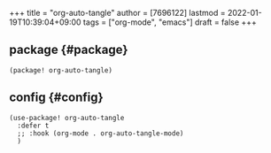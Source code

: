 +++
title = "org-auto-tangle"
author = [7696122]
lastmod = 2022-01-19T10:39:04+09:00
tags = ["org-mode", "emacs"]
draft = false
+++

## package {#package}

```elisp
(package! org-auto-tangle)
```


## config {#config}

```elisp
(use-package! org-auto-tangle
  :defer t
  ;; :hook (org-mode . org-auto-tangle-mode)
  )
```
